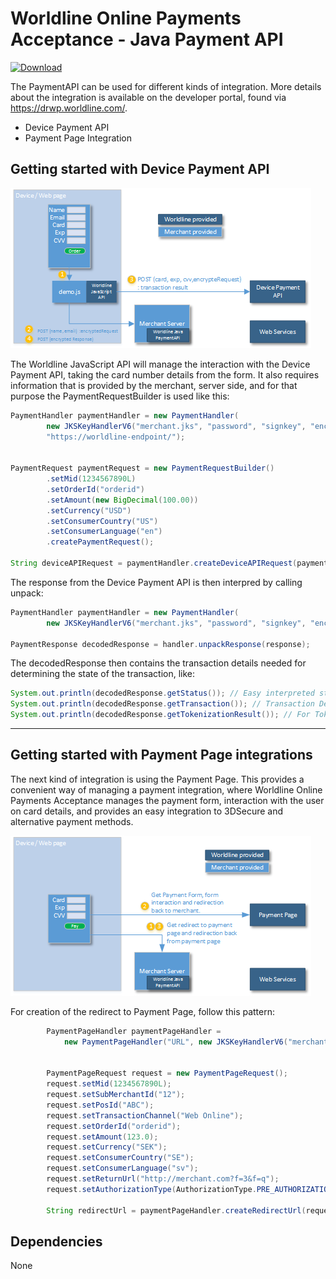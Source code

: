 # Worldline Online Payments Acceptance - Java Payment API

[ ![Download](https://api.bintray.com/packages/worldlinenordics/payment-api/payment-api/images/download.svg) ](https://bintray.com/worldlinenordics/payment-api/payment-api/_latestVersion)

The PaymentAPI can be used for different kinds of integration. More details about 
the integration is available on the developer portal, found via https://drwp.worldline.com/.

* Device Payment API
* Payment Page Integration 
 
## Getting started with Device Payment API

![Overview of Device Payment API integration](docs/device-payment-api-overview.png "Overview of Device Payment API integration.")

The Worldline JavaScript API will manage the interaction with the 
Device Payment API, taking the card number details from the form. 
It also requires information that is provided by the merchant, server side, 
and for that purpose the PaymentRequestBuilder is used like this: 

```java
PaymentHandler paymentHandler = new PaymentHandler(
        new JKSKeyHandlerV6("merchant.jks", "password", "signkey", "encryptkey"),
        "https://worldline-endpoint/");


PaymentRequest paymentRequest = new PaymentRequestBuilder()
        .setMid(1234567890L)
        .setOrderId("orderid")
        .setAmount(new BigDecimal(100.00))
        .setCurrency("USD")
        .setConsumerCountry("US")
        .setConsumerLanguage("en")
        .createPaymentRequest();

String deviceAPIRequest = paymentHandler.createDeviceAPIRequest(paymentRequest);

```

The response from the Device Payment API is then interpred by calling unpack:

```java
PaymentHandler paymentHandler = new PaymentHandler(
        new JKSKeyHandlerV6("merchant.jks", "password", "signkey", "encryptkey"));

PaymentResponse decodedResponse = handler.unpackResponse(response);

```
The decodedResponse then contains the transaction details needed for
determining the state of the transaction, like:
```java
System.out.println(decodedResponse.getStatus()); // Easy interpreted status OK / NOK / ERROR / PENDING
System.out.println(decodedResponse.getTransaction()); // Transaction Details.
System.out.println(decodedResponse.getTokenizationResult()); // For Tokenized cards
```


---

## Getting started with Payment Page integrations

The next kind of integration is using the Payment Page. This provides a convenient way 
of managing a payment integration, where Worldline Online Payments Acceptance manages
the payment form, interaction with the user on card details, and provides an easy
integration to 3DSecure and alternative payment methods. 

![Overview of Payment Page Integration](docs/payment-page-overview.png "Overview of Payment Page Integration")

For creation of the redirect to Payment Page, follow this pattern:
```java
        PaymentPageHandler paymentPageHandler = 
            new PaymentPageHandler("URL", new JKSKeyHandlerV6("merchant.jks", "password", "merchant certificate", "drwp certificate"));


        PaymentPageRequest request = new PaymentPageRequest();
        request.setMid(1234567890L);
        request.setSubMerchantId("12");
        request.setPosId("ABC");
        request.setTransactionChannel("Web Online");
        request.setOrderId("orderid");
        request.setAmount(123.0);
        request.setCurrency("SEK");
        request.setConsumerCountry("SE");
        request.setConsumerLanguage("sv");
        request.setReturnUrl("http://merchant.com?f=3&f=q");
        request.setAuthorizationType(AuthorizationType.PRE_AUTHORIZATION);

        String redirectUrl = paymentPageHandler.createRedirectUrl(request);
```



## Dependencies

None



